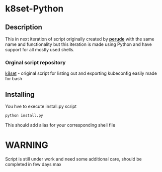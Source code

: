 # k8set-Python

## Description

This in next iteration of script originally created by **[perude](https://github.com/perude)** with the same name and functionality but this iteration is made using Python and have support for all mostly used shells.

### Orginal script repository

[k8set](https://github.com/perude/k8set) - original script for listing out and exporting kubeconfig easily made for bash 

## Installing

You hve to execute install.py script

```python
python install.py
```

This should add alias for your corresponding shell file


# WARNING

Script is still under work and need some additional care, should be completed in few days max 